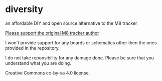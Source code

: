 # diversity
an affordable DIY and open source alternative to the M8 tracker

[Please support the original M8 tracker author](https://www.patreon.com/trash80)

I won't provide support for any boards or schematics other then the ones provided in the repository.

I do not take reponsibility for any damage done. Please be sure that you understand what you are doing.

Creative Commons cc-by-sa 4.0 license.

